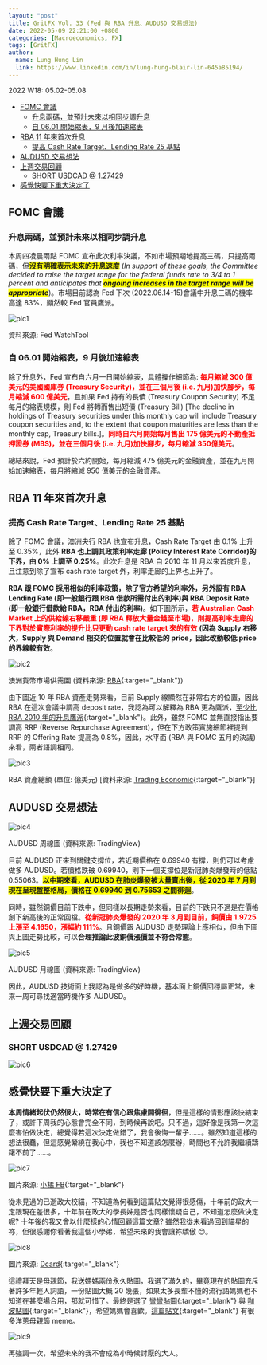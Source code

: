 ```yaml
---
layout: "post"
title: GritFX Vol. 33 (Fed 與 RBA 升息、AUDUSD 交易想法)
date: 2022-05-09 22:21:00 +0800
categories: [Macroeconomics, FX]
tags: [GritFX]
author:
  name: Lung Hung Lin
  link: https://www.linkedin.com/in/lung-hung-blair-lin-645a85194/ 
---
```

2022 W18: 05.02-05.08
- [FOMC 會議](#fomc-會議)
  - [升息兩碼，並預計未來以相同步調升息](#升息兩碼並預計未來以相同步調升息)
  - [自 06.01 開始縮表，9 月後加速縮表](#自-0601-開始縮表9-月後加速縮表)
- [RBA 11 年來首次升息](#rba-11-年來首次升息)
  - [提高 Cash Rate Target、Lending Rate 25 基點](#提高-cash-rate-targetlending-rate-25-基點)
- [AUDUSD 交易想法](#audusd-交易想法)
- [上週交易回顧](#上週交易回顧)
  - [SHORT USDCAD @ 1.27429](#short-usdcad--127429)
- [感覺快要下重大決定了](#感覺快要下重大決定了)
  
## FOMC 會議
### 升息兩碼，並預計未來以相同步調升息
本周四凌晨兩點 FOMC 宣布此次利率決議，不如市場預期地提高三碼，只提高兩碼，但<span style="background-color: #FFFF00">**沒有明確表示未來的升息速度**</span> (_In support of these goals, the Committee decided to raise the target range for the federal funds rate to 3/4 to 1 percent and anticipates that <span style="background-color: #FFFF00">**ongoing increases in the target range will be appropriate**</span>_)。市場目前認為 Fed 下次 (2022.06.14-15)會議中升息三碼的機率高達 83%，顯然較 Fed 官員鷹派。

![pic1](https://lh3.googleusercontent.com/pw/AM-JKLVqkjEa0KDxhm5_RS6OGYRtnOW9vRL6GIero1RkL-L1RaGHu63_vPfZxfnFL5ksfovNNoV1M1umDw3AGqmOhmQ4fhA9Eo3kckUcOHRSrukUv7JnA42JpQF2-lq3qhW3cWwpz_8pWnsRRntiltR6dmhK=w1054-h602-no?authuser=0)

資料來源: Fed WatchTool

### 自 06.01 開始縮表，9 月後加速縮表
除了升息外，Fed 宣布自六月一日開始縮表，具體操作細節為: <span style="color:red">**每月縮減 300 億美元的美國國庫券 (Treasury Security)，並在三個月後 (i.e. 九月)加快腳步，每月縮減 600 億美元**</span>，且如果 Fed 持有的長債 (Treasury Coupon Security) 不足每月的縮表規模，則 Fed 將轉而售出短債 (Treasury Bill) [The decline in holdings of Treasury securities under this monthly cap will include Treasury coupon securities and, to the extent that coupon maturities are less than the monthly cap, Treasury bills.]。<span style="color:red">**同時自六月開始每月售出 175 億美元的不動產抵押證券 (MBS)，並在三個月後 (i.e. 九月)加快腳步，每月縮減 350億美元**</span>。

總結來說，Fed 預計於六約開始，每月縮減 475 億美元的金融資產，並在九月開始加速縮表，每月將縮減 950 億美元的金融資產。

## RBA 11 年來首次升息
### 提高 Cash Rate Target、Lending Rate 25 基點
除了 FOMC 會議，澳洲央行 RBA 也宣布升息，Cash Rate Target 由 0.1% 上升至 0.35%，此外 **RBA 也上調其政策利率走廊 (Policy Interest Rate Corridor)的下界，由 0% 上調至 0.25%**。此次升息是 RBA 自 2010 年 11 月以來首度升息，且注意到除了宣布 cash rate target 外，利率走廊的上界也上升了。

**RBA 跟 FOMC 採用相似的利率政策，除了官方希望的利率外，另外設有 RBA Lending Rate (即一般銀行跟 RBA 借款所需付出的利率)與 RBA Deposit Rate (即一般銀行借款給 RBA，RBA 付出的利率)**。如下圖所示，<span style="color:red">**若 Australian Cash Market 上的供給線右移嚴重 (即 RBA 釋放大量金錢至市場)，則提高利率走廊的下界對於實際利率的提升比只更動 cash rate target 來的有效**</span> **(因為 Supply 右移大，Supply 與 Demand 相交的位置就會在比較低的 price，因此改動較低 price 的界線較有效**。

![pic2](https://lh3.googleusercontent.com/pw/AM-JKLWjc__9kvwMLKrcNHc8cat7zoAscUVReAhHpyqb4Ni_y8eRQyM9z88Om22ECbfkRJz6KH-j8PjVej9op8SdMvQb7A_0ao-zS2V3V_d60s0Wd3YV8OXbIPN3fyn0dWlAhuHgW6brrPK35BSqhkN3NUmA=w650-h300-no?authuser=0)

澳洲貨幣市場供需圖 (資料來源: [RBA](https://www.rba.gov.au/education/resources/explainers/how-rba-implements-monetary-policy.html){:target="_blank"})

由下圖近 10 年 RBA 資產走勢來看，目前 Supply 線顯然在非常右方的位置，因此 RBA 在這次會議中調高 deposit rate，我認為可以解釋為 RBA 更為鷹派，[至少比 RBA 2010 年的升息鷹派](https://www.rba.gov.au/media-releases/2010/mr-10-26.html){:target="_blank"}。此外，雖然 FOMC 並無直接指出要調高 RRP (Reverse Repurchase Agreement)，但在下方政策實施細節裡提到 RRP 的 Offering Rate 提高為 0.8%，因此，水平面 (RBA 與 FOMC 五月的決議)來看，兩者語調相同。

![pic3](https://lh3.googleusercontent.com/pw/AM-JKLXzMD521PnczYSz_4WIBuhaIxI7akDVfiV5GaNYwyL9d8jYaNrUIkiBtRmjEpa9oB4vJaxMXSdnC4c9-3YdscBPA80WedqR1uG_45wUFad185tlkGBNuYb2FlXefGpJmRy2sx1WDdj3Gljpzqg1fG0g=w884-h409-no?authuser=0)

RBA 資產總額 (單位: 億美元) [資料來源: [Trading Economic](https://tradingeconomics.com/australia/central-bank-balance-sheet){:target="_blank"}]

## AUDUSD 交易想法

![pic4](https://lh3.googleusercontent.com/pw/AM-JKLViKf0BrewiT9qXDiS-FJR8kQ46aRVCceG8PqVpe7tp8u0KNPsilPsNCQYVrw8fV7P7VPXJyLrtEH2_0gQM_b77IHYGsuIjqml8qzvBEvC11SBtiSKVe3Lt1efbM8b4NbFKc7vvBLu_3-wht1XZE_vz=w1405-h736-no?authuser=0)

AUDUSD 周線圖 (資料來源: TradingView)

目前 AUDUSD 正來到關鍵支撐位，若近期價格在 0.69940 有撐，則仍可以考慮做多 AUDUSD。若價格跌破 0.69940，則下一個支撐位是新冠肺炎爆發時的低點 0.55063。<span style="background-color: #FFFF00">**以中期來看，AUDUSD 在肺炎爆發被大量賣出後，從 2020 年 7 月到現在呈現盤整格局，價格在 0.69940 到 0.75653 之間徘迴**</span>。

同時，雖然銅價目前下跌中，但同樣以長期走勢來看，目前的下跌只不過是在價格創下新高後的正常回檔。<span style="color:red">**從新冠肺炎爆發的 2020 年 3 月到目前，銅價由 1.9725 上漲至 4.1650，漲幅約 111%**</span>。且銅價跟 AUDUSD 走勢理論上應相似，但由下圖與上圖走勢比較，可以**合理推論此波銅價漲價並不符合常態**。

![pic5](https://lh3.googleusercontent.com/pw/AM-JKLV5DGvXeRjNIvr2HOhvFBySQcILDNFY4X7QUt4ImeWM5oPk7zxfhOh9F1EAlG_X3wPnOAvdVOoDem2mI1cOwEJ0oA7sg2CRZJ1pH3ou3e0Xx_XlL3t4mUy_bRufklBE6MWETflA9lj2qCQa_kiSa8yN=w1390-h742-no?authuser=0)

AUDUSD 月線圖 (資料來源: TradingView)

因此，AUDUSD 技術面上我認為是做多的好時機，基本面上銅價回穩屬正常，未來一周可尋找適當時機作多 AUDUSD。

## 上週交易回顧
### SHORT USDCAD @ 1.27429

![pic6](https://lh3.googleusercontent.com/pw/AM-JKLVVWySQATMnLfvF-2oxgsZyipb3eG_gCEWXXQueA0N0E2hjSljds0GmuGymLziHnLyztSpPD6mIMZhBQkwb_YRstbe8f6O2Ejgjd-RowA_50YW032H8W4iYw9jPOnHyhLWc8l4O-hxxv7Cib1wpwgIi=w687-h683-no?authuser=0)

## 感覺快要下重大決定了
**本周情緒起伏仍然很大，時常在有信心跟焦慮間徘徊**，但是這樣的情形應該快結束了，或許下周我的心態會完全不同，到時候再說吧。只不過，這好像是我第一次這麼害怕做決定，總覺得若這次決定做錯了，我會後悔一輩子……。雖然知道這樣的想法很蠢，但這感覺縈繞在我心中，我也不知道該怎麼辦，時間也不允許我繼續躊躇不前了……。

![pic7](https://lh3.googleusercontent.com/pw/AM-JKLVxoE3lxQpFZgp0MwxwBl01yyAeYK9mCV_zJljecgxvbCPUjg_uNo7EZpkHAouLV8FKG2oFdrGsvEyrJOxsDcjj-qMi_pkVlf6zb3E_5s4pVyYRpqSQPoLP78GE8eU1RasnZqfQ4-bWn56I7_RuKd04=w827-h522-no?authuser=0)

圖片來源: [小橘 FB](https://www.facebook.com/sun.cat.nccu){:target="_blank"}

從未見過的已逝政大校貓，不知道為何看到這篇貼文覺得很感傷，十年前的政大一定跟現在差很多，十年前在政大的學長姊是否也同樣懷疑自己，不知道怎麼做決定呢? 十年後的我又會以什麼樣的心情回顧這篇文章? 雖然我從未看過回到貓星的祢，但很感謝你看著我這個小學弟，希望未來的我會讓祢驕傲 😊。

![pic8](https://lh3.googleusercontent.com/pw/AM-JKLXZ9FhVEZhuCdH2NWfbdcIR__GdhGs9RsAnuWp4k43j8FE1XNhAcHNb4e_0DLtKqW7c6YwbmWor42OeSosPEWp4YjmEuH5ASDPJ-VBdtu5HifFCSBC2r-SLS5nay831QEgLn5aCvDwim5QVoPk9UPZT=w1148-h893-no?authuser=0)

圖片來源: [Dcard](https://www.dcard.tw/f/meme/p/238829105){:target="_blank"}

這禮拜天是母親節，我送媽媽兩份永久貼圖，我選了滿久的，畢竟現在的貼圖充斥著許多年輕人詞語，一份貼圖大概 20 幾張，如果太多長輩不懂的流行語媽媽也不知道在甚麼場合用，那就可惜了。最終是選了 [彎彎貼圖](https://store.line.me/stickershop/product/25952/zh-Hant){:target="_blank"} 與 [咖波貼圖](https://store.line.me/stickershop/product/6310/zh-Hant?utm_source=gnsh_stickerDetail){:target="_blank"}，希望媽媽會喜歡。[這篇貼文](https://www.dcard.tw/f/meme/p/238829105){:target="_blank"} 有很多洋蔥母親節 meme。


![pic9](https://lh3.googleusercontent.com/pw/AM-JKLXe4FO-eb-GEV7MvD1QdNFOZvWNXbIUbn3sYoxc1IzNivesv1Q5FX7UjG6TLveLCFaaMd24WikzTytZaY5NmC1Sd98Q21PN3gHHWlC0oLqpUfJdlz9doKG-SW0WNWes6Z43umBzyk6aodKq2j6fYweD=w413-h893-no?authuser=0)

再強調一次，希望未來的我不會成為小時候討厭的大人。

